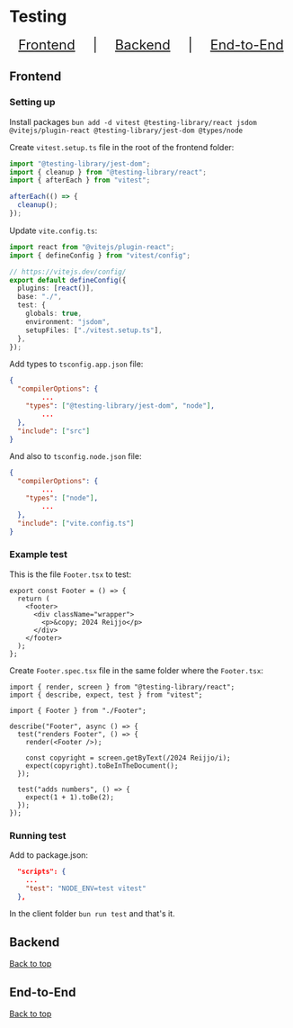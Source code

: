 # Testing
<div id='top' style="font-size: 1.5rem; display: flex; justify-content: space-around;">
	<a href='#frontend'>Frontend</a> |
	<a href='#backend'>Backend</a> |
	<a href='#end-to-end'>End-to-End</a>
</div>

## Frontend
### Setting up
Install packages
`bun add -d vitest @testing-library/react jsdom @vitejs/plugin-react @testing-library/jest-dom @types/node`

Create `vitest.setup.ts` file in the root of the frontend folder:
```ts
import "@testing-library/jest-dom";
import { cleanup } from "@testing-library/react";
import { afterEach } from "vitest";

afterEach(() => {
  cleanup();
});
```

Update `vite.config.ts`:

```ts
import react from "@vitejs/plugin-react";
import { defineConfig } from "vitest/config";

// https://vitejs.dev/config/
export default defineConfig({
  plugins: [react()],
  base: "./",
  test: {
    globals: true,
    environment: "jsdom",
    setupFiles: ["./vitest.setup.ts"],
  },
});
```

Add types to `tsconfig.app.json` file:

```json
{
  "compilerOptions": {
		...
    "types": ["@testing-library/jest-dom", "node"],
		...
  },
  "include": ["src"]
}
```

And also to `tsconfig.node.json` file:

```json
{
  "compilerOptions": {
		...
    "types": ["node"],
		...
  },
  "include": ["vite.config.ts"]
}
```
### Example test
This is the file `Footer.tsx` to test:
```tsx
export const Footer = () => {
  return (
    <footer>
      <div className="wrapper">
        <p>&copy; 2024 Reijjo</p>
      </div>
    </footer>
  );
};
```

Create `Footer.spec.tsx` file in the same folder where the `Footer.tsx`:
```tsx
import { render, screen } from "@testing-library/react";
import { describe, expect, test } from "vitest";

import { Footer } from "./Footer";

describe("Footer", async () => {
  test("renders Footer", () => {
    render(<Footer />);

    const copyright = screen.getByText(/2024 Reijjo/i);
    expect(copyright).toBeInTheDocument();
  });

  test("adds numbers", () => {
    expect(1 + 1).toBe(2);
  });
});

```

### Running test
Add to package.json:
```json
  "scripts": {
    ...
    "test": "NODE_ENV=test vitest"
  },
```

In the client folder `bun run test` and that's it.

## Backend
<a href='#top'>Back to top</a>

## End-to-End
<a href='#top'>Back to top</a>